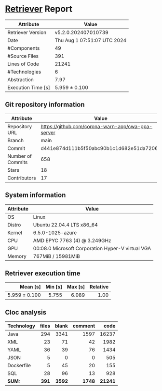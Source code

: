 # [Retriever](https://github.com/PalladioSimulator/Palladio-ReverseEngineering-Retriever) Report
| Attribute          | Value |
| ------------------ | ----- |
| Retriever Version  | v5.2.0.202407010739 |
| Date               | Thu Aug  1 07:51:07 UTC 2024 |
| #Components        | 49 |
| #Source Files      | 391 |
| Lines of Code      | 21241 |
| #Technologies      | 6 |
| Abstraction        | 7.97 |
| Execution Time [s] | 5.959 ± 0.100  |

## Git repository information
|      Attribute    | Value |
| ----------------- | ----- |
| Repository URL    | https://github.com/corona-warn-app/cwa-ppa-server |
| Branch            | main |
| Commit            | d441e874d111b5f50abc90b1c1d682e51da7206e |
| Number of Commits | 658 |
| Stars             | 18 |
| Contributors      | 17 |


## System information
| Attribute | Value |
| --------- | ----- |
| OS | Linux  |
| Distro | Ubuntu 22.04.4 LTS x86_64  |
| Kernel | 6.5.0-1025-azure  |
| CPU | AMD EPYC 7763 (4) @ 3.249GHz  |
| GPU | 00:08.0 Microsoft Corporation Hyper-V virtual VGA  |
| Memory | 767MiB / 15981MiB  |

## Retriever execution time
| Mean [s] | Min [s] | Max [s] | Relative |
|---:|---:|---:|---:|
| 5.959 ± 0.100 | 5.755 | 6.089 | 1.00 |

## Cloc analysis

<!-- github.com/AlDanial/cloc v 1.90  T=0.55 s (776.7 files/s, 51986.1 lines/s) -->

|Technology|files|blank|comment|code|
|:-------|-------:|-------:|-------:|-------:|
|Java|294|3341|1597|16237|
|XML|23|71|42|1982|
|YAML|36|39|76|1434|
|JSON|5|0|0|505|
|Dockerfile|5|45|20|155|
|SQL|28|96|13|928|
|**SUM:**|**391**|**3592**|**1748**|**21241**|
